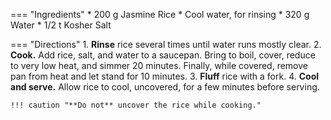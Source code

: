 === "Ingredients"
    * 200 g Jasmine Rice
    * Cool water, for rinsing
    * 320 g Water
    * 1/2 t Kosher Salt

=== "Directions"
    1. **Rinse** rice several times until water runs mostly clear.
    2. **Cook.** Add rice, salt, and water to a saucepan. Bring to boil, cover, reduce to very low heat, and simmer 20 minutes. Finally, while covered, remove pan from heat and let stand for 10 minutes.
    3. **Fluff** rice with a fork.
    4. **Cool and serve.** Allow rice to cool, uncovered, for a few minutes before serving.

    !!! caution "**Do not** uncover the rice while cooking."
